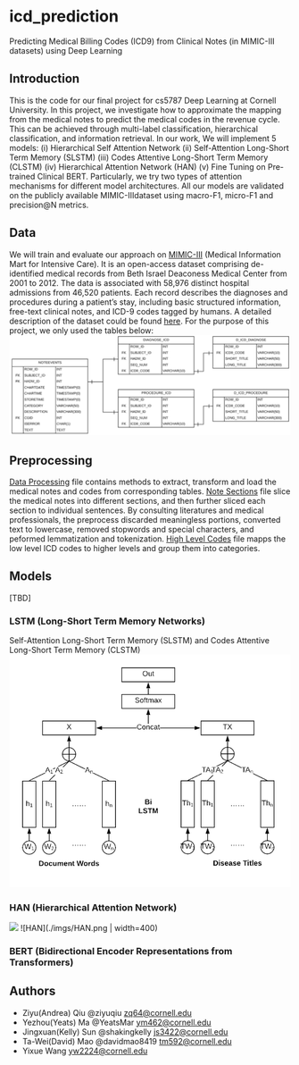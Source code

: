 # icd_prediction
Predicting Medical Billing Codes (ICD9) from Clinical Notes (in MIMIC-III datasets) using Deep Learning

## Introduction
This is the code for our final project for cs5787 Deep Learning at Cornell University. In this project, we investigate how to approximate the mapping from the medical notes to predict the medical codes in the revenue cycle. This can be achieved through multi-label classification, hierarchical classification, and information retrieval. In our work, We will implement 5 models: (i) Hierarchical Self Attention Network (ii) Self-Attention Long-Short Term Memory (SLSTM) (iii) Codes Attentive Long-Short Term Memory (CLSTM) (iv) Hierarchical Attention Network (HAN) (v) Fine Tuning on Pre-trained Clinical BERT.
Particularly, we try two types of attention mechanisms for different model architectures. All our models are validated on the publicly available MIMIC-IIIdataset using macro-F1, micro-F1 and precision@N metrics.

## Data
We will train and evaluate our approach on [MIMIC-III](https://www.nature.com/articles/sdata201635) (Medical Information Mart for Intensive Care). It is an open-access dataset comprising de-identified medical records from Beth Israel Deaconess Medical Center from 2001 to 2012. The data is associated with 58,976 distinct hospital admissions from 46,520 patients. Each record describes the diagnoses and procedures during a patient’s stay, including basic structured information, free-text clinical notes, and ICD-9 codes tagged by humans. A detailed description of the dataset could be found [here](https://mimic.physionet.org/). For the purpose of this project, we only used the tables below:
![Data Schema](./imgs/Schema.png)

## Preprocessing
[Data Processing](./Preprocess/data_processing.ipynb) file contains methods to extract, transform and load the medical notes and codes from corresponding tables. 
[Note Sections](./Preprocess/note_sections.ipynb) file slice the medical notes into different sections, and then further sliced each section to individual sentences. By consulting literatures and medical professionals, the preprocess discarded meaningless portions, converted text to lowercase, removed stopwords and special characters, and peformed lemmatization and tokenization.
[High Level Codes](./Preprocess/high_lvl_codes.ipynb) file mapps the low level ICD codes to higher levels and group them into categories.

## Models
[TBD]
### LSTM (Long-Short Term Memory Networks)
Self-Attention Long-Short Term Memory (SLSTM) and Codes Attentive Long-Short Term Memory (CLSTM)
![LSTM](./imgs/LSTM.png)

### HAN (Hierarchical Attention Network)
<img src="https://github.com/ziyuqiu/icd_prediction/imgs/HAN/png" width="400">
![HAN](./imgs/HAN.png | width=400)

### BERT (Bidirectional Encoder Representations from Transformers)



## Authors

- Ziyu(Andrea) Qiu @ziyuqiu zq64@cornell.edu
- Yezhou(Yeats) Ma @YeatsMar ym462@cornell.edu
- Jingxuan(Kelly) Sun @shakingkelly js3422@cornell.edu
- Ta-Wei(David) Mao @davidmao8419 tm592@cornell.edu
- Yixue Wang yw2224@cornell.edu

